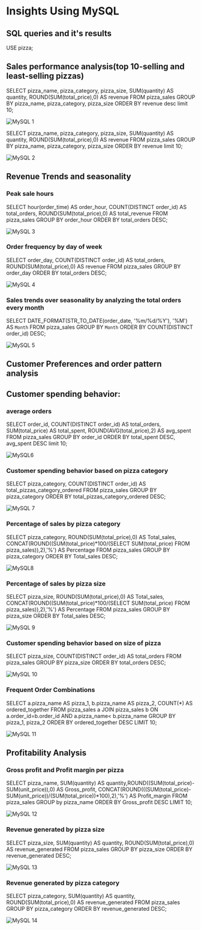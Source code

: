 # Insights Using MySQL
SQL queries and it's results
--------------------------------------------------------------------------------------------------------------------------------------
USE pizza;
## Sales performance analysis(top 10-selling and least-selling pizzas)
SELECT pizza_name, pizza_category, pizza_size, SUM(quantity) AS quantity, ROUND(SUM(total_price),0) AS revenue FROM pizza_sales GROUP BY pizza_name, pizza_category, pizza_size ORDER BY revenue desc limit 10;


![MySQL 1](https://github.com/user-attachments/assets/41129f06-60e0-4f30-9711-7e3a86a1df2f)



SELECT pizza_name, pizza_category, pizza_size, SUM(quantity) AS quantity, ROUND(SUM(total_price),0) AS revenue FROM pizza_sales GROUP BY pizza_name, pizza_category, pizza_size ORDER BY revenue  limit 10;


![MySQL 2](https://github.com/user-attachments/assets/1c524c38-c438-4354-a8dc-c67d5b2ff2e4)


## Revenue Trends and seasonality
### Peak sale hours
SELECT hour(order_time) AS order_hour, COUNT(DISTINCT order_id) AS total_orders, ROUND(SUM(total_price),0) AS total_revenue FROM pizza_sales GROUP BY order_hour ORDER BY total_orders DESC;


![MySQL 3](https://github.com/user-attachments/assets/73ff27ad-3b03-409a-8bd0-059f5f2298e1)



### Order frequency by day of week
SELECT order_day, COUNT(DISTINCT order_id) AS total_orders, ROUND(SUM(total_price),0) AS revenue FROM pizza_sales GROUP BY order_day ORDER BY total_orders DESC;


![MySQL 4](https://github.com/user-attachments/assets/7d3e7390-bf33-48a2-931b-684f0e17b76b)



### Sales trends over seasonality by analyzing the total orders every month
SELECT DATE_FORMAT(STR_TO_DATE(order_date, '%m/%d/%Y'), '%M') AS `Month` FROM pizza_sales GROUP BY `Month` ORDER BY COUNT(DISTINCT order_id) DESC;


![MySQL 5](https://github.com/user-attachments/assets/c6ce4fdd-3265-424d-b3f3-772e123e383e)



## Customer Preferences and order pattern analysis
## Customer spending behavior:
### average orders
SELECT order_id, COUNT(DISTINCT order_id) AS total_orders, SUM(total_price) AS total_spent, ROUND(AVG(total_price),2) AS avg_spent FROM pizza_sales GROUP BY order_id ORDER BY total_spent DESC, avg_spent DESC limit 10;


![MySQL6](https://github.com/user-attachments/assets/ddeca0fd-b115-4da9-ac57-91ed62428397)




### Customer spending behavior based on pizza category
SELECT pizza_category, COUNT(DISTINCT order_id) AS total_pizzas_category_ordered FROM pizza_sales GROUP BY pizza_category ORDER BY total_pizzas_category_ordered DESC;


![MySQL 7](https://github.com/user-attachments/assets/1746bc60-4e43-483d-82df-431d8d74cb41)



### Percentage of sales by pizza category
SELECT pizza_category, ROUND(SUM(total_price),0) AS Total_sales, CONCAT(ROUND((SUM(total_price)*100/(SELECT SUM(total_price) FROM pizza_sales)),2),'%') AS Percentage FROM pizza_sales GROUP BY pizza_category ORDER BY Total_sales DESC;


![MySQL8](https://github.com/user-attachments/assets/5331377a-d7e1-48d4-b509-d762201bcbe9)




### Percentage of sales by pizza size
SELECT pizza_size, ROUND(SUM(total_price),0) AS Total_sales, CONCAT(ROUND((SUM(total_price)*100/(SELECT SUM(total_price) FROM pizza_sales)),2),'%') AS Percentage FROM pizza_sales GROUP BY pizza_size ORDER BY Total_sales DESC;


![MySQL 9](https://github.com/user-attachments/assets/1b8da890-ab72-4c97-8749-f49c3516af9b)



### Customer spending behavior based on size of pizza
SELECT pizza_size, COUNT(DISTINCT order_id) AS total_orders FROM pizza_sales GROUP BY pizza_size ORDER BY total_orders DESC;


![MySQL 10](https://github.com/user-attachments/assets/966d3e14-b7cf-4885-9b0c-920c05973032)




### Frequent Order Combinations
SELECT a.pizza_name AS pizza_1, b.pizza_name AS pizza_2, COUNT(*) AS ordered_together FROM pizza_sales a JOIN pizza_sales b ON a.order_id=b.order_id AND a.pizza_name< b.pizza_name GROUP BY pizza_1, pizza_2 ORDER BY ordered_together DESC LIMIT 10;


![MySQL 11](https://github.com/user-attachments/assets/09c06067-bb42-40e3-9ccb-81b3618bb08c)




## Profitability Analysis

### Gross profit and Profit margin per pizza
SELECT pizza_name, SUM(quantity) AS quantity,ROUND((SUM(total_price)-SUM(unit_price)),0) AS Gross_profit, CONCAT(ROUND(((SUM(total_price)-SUM(unit_price))/(SUM(total_price))*100),2),'%') AS Profit_margin FROM pizza_sales GROUP by pizza_name ORDER BY Gross_profit DESC LIMIT 10;


![MySQL 12](https://github.com/user-attachments/assets/c7ce5920-6f05-4d91-beb4-f28744d6c3f7)



### Revenue generated by pizza size
SELECT pizza_size, SUM(quantity) AS quantity, ROUND(SUM(total_price),0) AS revenue_generated FROM pizza_sales GROUP BY pizza_size ORDER BY revenue_generated DESC;


![MySQL 13](https://github.com/user-attachments/assets/96898df6-145c-494c-bd95-5b1f3c924b23)



### Revenue generated by pizza category
SELECT pizza_category, SUM(quantity) AS quantity, ROUND(SUM(total_price),0) AS revenue_generated FROM pizza_sales GROUP BY pizza_category ORDER BY revenue_generated DESC;

![MySQL 14](https://github.com/user-attachments/assets/ac77961e-3605-476b-b9e8-10a3c1774351)




